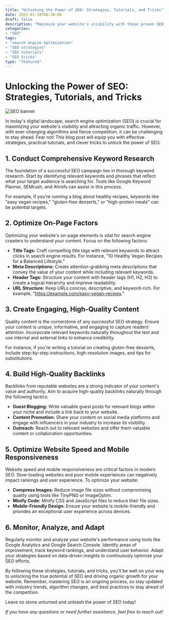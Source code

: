 ```yaml
--- 
title: "Unlocking the Power of SEO: Strategies, Tutorials, and Tricks"
date: 2022-01-18T08:30:00
draft: false
description: "Maximize your website's visibility with these proven SEO techniques and tactics."
categories:
- "SEO"
tags:
- "search engine optimization"
- "SEO strategies"
- "SEO tutorials"
- "SEO tricks"
type: "featured"
---
```


# Unlocking the Power of SEO: Strategies, Tutorials, and Tricks

![SEO banner](https://example.com/seo-banner.jpg)

In today's digital landscape, search engine optimization (SEO) is crucial for maximizing your website's visibility and attracting organic traffic. However, with ever-changing algorithms and fierce competition, it can be challenging to stay ahead. Fear not! This blog post will equip you with effective strategies, practical tutorials, and clever tricks to unlock the power of SEO.

## 1. Conduct Comprehensive Keyword Research

The foundation of a successful SEO campaign lies in thorough keyword research. Start by identifying relevant keywords and phrases that reflect what your target audience is searching for. Tools like Google Keyword Planner, SEMrush, and Ahrefs can assist in this process.

For example, if you're running a blog about healthy recipes, keywords like "easy vegan recipes," "gluten-free desserts," or "high-protein meals" can be potential targets.

## 2. Optimize On-Page Factors

Optimizing your website's on-page elements is vital for search engine crawlers to understand your content. Focus on the following factors:

- **Title Tags:** Craft compelling title tags with relevant keywords to attract clicks in search engine results. For instance, "10 Healthy Vegan Recipes for a Balanced Lifestyle."
- **Meta Descriptions:** Create attention-grabbing meta descriptions that convey the value of your content while including relevant keywords.
- **Header Tags:** Structure your content with header tags (H1, H2, H3) to create a logical hierarchy and improve readability.
- **URL Structure:** Keep URLs concise, descriptive, and keyword-rich. For example, "https://example.com/easy-vegan-recipes."

## 3. Create Engaging, High-Quality Content

Quality content is the cornerstone of any successful SEO strategy. Ensure your content is unique, informative, and engaging to capture readers' attention. Incorporate relevant keywords naturally throughout the text and use internal and external links to enhance credibility.

For instance, if you're writing a tutorial on creating gluten-free desserts, include step-by-step instructions, high-resolution images, and tips for substitutions.

## 4. Build High-Quality Backlinks

Backlinks from reputable websites are a strong indicator of your content's value and authority. Aim to acquire high-quality backlinks naturally through the following tactics:

- **Guest Blogging:** Write valuable guest posts for relevant blogs within your niche and include a link back to your website.
- **Content Promotion:** Share your content on social media platforms and engage with influencers in your industry to increase its visibility.
- **Outreach:** Reach out to relevant websites and offer them valuable content or collaboration opportunities.

## 5. Optimize Website Speed and Mobile Responsiveness

Website speed and mobile responsiveness are critical factors in modern SEO. Slow-loading websites and poor mobile experiences can negatively impact rankings and user experience. To optimize your website:

- **Compress Images:** Reduce image file sizes without compromising quality using tools like TinyPNG or ImageOptim.
- **Minify Code:** Minify CSS and JavaScript files to reduce their file sizes.
- **Mobile-Friendly Design:** Ensure your website is mobile-friendly and provides an exceptional user experience across devices.

## 6. Monitor, Analyze, and Adapt

Regularly monitor and analyze your website's performance using tools like Google Analytics and Google Search Console. Identify areas of improvement, track keyword rankings, and understand user behavior. Adapt your strategies based on data-driven insights to continuously optimize your SEO efforts.

By following these strategies, tutorials, and tricks, you'll be well on your way to unlocking the true potential of SEO and driving organic growth for your website. Remember, mastering SEO is an ongoing process, so stay updated with industry trends, algorithm changes, and best practices to stay ahead of the competition.

Leave no stone unturned and unleash the power of SEO today!

*If you have any questions or need further assistance, feel free to reach out!*
